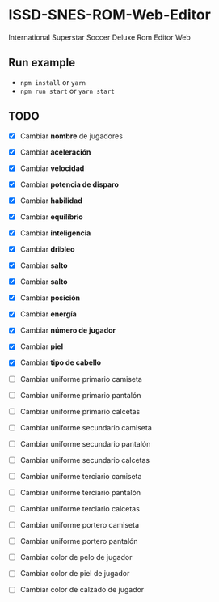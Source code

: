 # ISSD-SNES-ROM-Web-Editor

International Superstar Soccer Deluxe Rom Editor Web

## Run example

- `npm install` or `yarn`
- `npm run start` or `yarn start`

## TODO

- [x] Cambiar **nombre** de jugadores
- [x] Cambiar **aceleración**
- [x] Cambiar **velocidad**
- [x] Cambiar **potencia de disparo**
- [x] Cambiar **habilidad**
- [x] Cambiar **equilibrio**
- [x] Cambiar **inteligencia**
- [x] Cambiar **dribleo**
- [x] Cambiar **salto**
- [x] Cambiar **salto**
- [x] Cambiar **posición**
- [x] Cambiar **energía**
- [x] Cambiar **número de jugador**
- [x] Cambiar **piel**
- [x] Cambiar **tipo de cabello**

- [ ] Cambiar uniforme primario camiseta
- [ ] Cambiar uniforme primario pantalón
- [ ] Cambiar uniforme primario calcetas

- [ ] Cambiar uniforme secundario camiseta
- [ ] Cambiar uniforme secundario pantalón
- [ ] Cambiar uniforme secundario calcetas

- [ ] Cambiar uniforme terciario camiseta
- [ ] Cambiar uniforme terciario pantalón
- [ ] Cambiar uniforme terciario calcetas

- [ ] Cambiar uniforme portero camiseta
- [ ] Cambiar uniforme portero pantalón

- [ ] Cambiar color de pelo de jugador
- [ ] Cambiar color de piel de jugador
- [ ] Cambiar color de calzado de jugador
